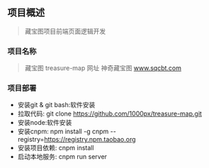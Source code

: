 ## 项目概述
> 藏宝图项目前端页面逻辑开发

### 项目名称
> 藏宝图 treasure-map
> 网址 神奇藏宝图 www.sqcbt.com

### 项目部署
* 安装git & git bash:软件安装
* 拉取代码: git clone https://github.com/1000px/treasure-map.git
* 安装node:软件安装 
* 安装cnpm: npm install -g cnpm --registry=https://registry.npm.taobao.org 
* 安装项目依赖: cnpm install
* 启动本地服务: cnpm run server